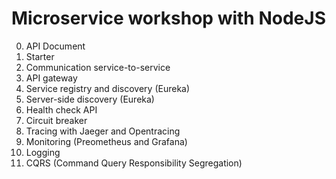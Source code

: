 # Microservice workshop with NodeJS

0. API Document
1. Starter
2. Communication service-to-service
3. API gateway
4. Service registry and discovery (Eureka)
5. Server-side discovery (Eureka)
6. Health check API
7. Circuit breaker
8. Tracing with Jaeger and Opentracing
9. Monitoring (Preometheus and Grafana)
10. Logging
11. CQRS (Command Query Responsibility Segregation)


